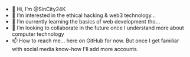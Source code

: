 - 👋 Hi, I’m @SinCity24K
- 👀 I’m interested in the ethical hacking & web3 technology...
- 🌱 I’m currently learning the basics of web development tho...
- 💞️ I’m looking to collaborate in the future once I understand more about computer technology 
- 📫 How to reach me... here on GitHub for now. But once I get familiar with social media know-how I'll add more accounts.
  
  

<!---
SinCity24K/SinCity24K is a ✨ special ✨ repository because its `README.md` (this file) appears on your GitHub profile.
You can click the Preview link to take a look at your changes.
--->
